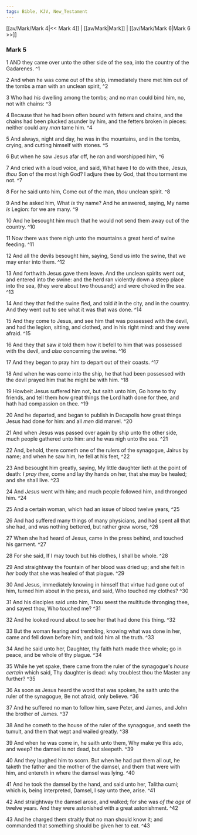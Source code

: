 ```yaml
---
tags: Bible, KJV, New_Testament
---
```


[[av/Mark/Mark 4|<< Mark 4]] | [[av/Mark|Mark]] | [[av/Mark/Mark 6|Mark 6 >>]]

### Mark 5

1 AND they came over unto the other side of the sea, into the country of the Gadarenes. ^1

2 And when he was come out of the ship, immediately there met him out of the tombs a man with an unclean spirit, ^2

3 Who had _his_ dwelling among the tombs; and no man could bind him, no, not with chains: ^3

4 Because that he had been often bound with fetters and chains, and the chains had been plucked asunder by him, and the fetters broken in pieces: neither could any _man_ tame him. ^4

5 And always, night and day, he was in the mountains, and in the tombs, crying, and cutting himself with stones. ^5

6 But when he saw Jesus afar off, he ran and worshipped him, ^6

7 And cried with a loud voice, and said, What have I to do with thee, Jesus, _thou_ Son of the most high God? I adjure thee by God, that thou torment me not. ^7

8 For he said unto him, Come out of the man, _thou_ unclean spirit. ^8

9 And he asked him, What _is_ thy name? And he answered, saying, My name _is_ Legion: for we are many. ^9

10 And he besought him much that he would not send them away out of the country. ^10

11 Now there was there nigh unto the mountains a great herd of swine feeding. ^11

12 And all the devils besought him, saying, Send us into the swine, that we may enter into them. ^12

13 And forthwith Jesus gave them leave. And the unclean spirits went out, and entered into the swine: and the herd ran violently down a steep place into the sea, (they were about two thousand;) and were choked in the sea. ^13

14 And they that fed the swine fled, and told _it_ in the city, and in the country. And they went out to see what it was that was done. ^14

15 And they come to Jesus, and see him that was possessed with the devil, and had the legion, sitting, and clothed, and in his right mind: and they were afraid. ^15

16 And they that saw _it_ told them how it befell to him that was possessed with the devil, and _also_ concerning the swine. ^16

17 And they began to pray him to depart out of their coasts. ^17

18 And when he was come into the ship, he that had been possessed with the devil prayed him that he might be with him. ^18

19 Howbeit Jesus suffered him not, but saith unto him, Go home to thy friends, and tell them how great things the Lord hath done for thee, and hath had compassion on thee. ^19

20 And he departed, and began to publish in Decapolis how great things Jesus had done for him: and all _men_ did marvel. ^20

21 And when Jesus was passed over again by ship unto the other side, much people gathered unto him: and he was nigh unto the sea. ^21

22 And, behold, there cometh one of the rulers of the synagogue, Jairus by name; and when he saw him, he fell at his feet, ^22

23 And besought him greatly, saying, My little daughter lieth at the point of death: _I_ _pray_ _thee_, come and lay thy hands on her, that she may be healed; and she shall live. ^23

24 And _Jesus_ went with him; and much people followed him, and thronged him. ^24

25 And a certain woman, which had an issue of blood twelve years, ^25

26 And had suffered many things of many physicians, and had spent all that she had, and was nothing bettered, but rather grew worse, ^26

27 When she had heard of Jesus, came in the press behind, and touched his garment. ^27

28 For she said, If I may touch but his clothes, I shall be whole. ^28

29 And straightway the fountain of her blood was dried up; and she felt in _her_ body that she was healed of that plague. ^29

30 And Jesus, immediately knowing in himself that virtue had gone out of him, turned him about in the press, and said, Who touched my clothes? ^30

31 And his disciples said unto him, Thou seest the multitude thronging thee, and sayest thou, Who touched me? ^31

32 And he looked round about to see her that had done this thing. ^32

33 But the woman fearing and trembling, knowing what was done in her, came and fell down before him, and told him all the truth. ^33

34 And he said unto her, Daughter, thy faith hath made thee whole; go in peace, and be whole of thy plague. ^34

35 While he yet spake, there came from the ruler of the synagogue's _house_ _certain_ which said, Thy daughter is dead: why troublest thou the Master any further? ^35

36 As soon as Jesus heard the word that was spoken, he saith unto the ruler of the synagogue, Be not afraid, only believe. ^36

37 And he suffered no man to follow him, save Peter, and James, and John the brother of James. ^37

38 And he cometh to the house of the ruler of the synagogue, and seeth the tumult, and them that wept and wailed greatly. ^38

39 And when he was come in, he saith unto them, Why make ye this ado, and weep? the damsel is not dead, but sleepeth. ^39

40 And they laughed him to scorn. But when he had put them all out, he taketh the father and the mother of the damsel, and them that were with him, and entereth in where the damsel was lying. ^40

41 And he took the damsel by the hand, and said unto her, Talitha cumi; which is, being interpreted, Damsel, I say unto thee, arise. ^41

42 And straightway the damsel arose, and walked; for she was _of_ _the_ _age_ of twelve years. And they were astonished with a great astonishment. ^42

43 And he charged them straitly that no man should know it; and commanded that something should be given her to eat. ^43
